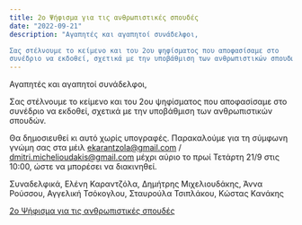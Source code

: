 ```yaml
---
title: 2o Ψήφισμα για τις ανθρωπιστικές σπουδές
date: "2022-09-21"
description: "​Αγαπητές και αγαπητοί συνάδελφοι,

Σας στέλνουμε το κείμενο και του 2ου ψηφίσματος που αποφασίσαμε στο
συνέδριο να εκδοθεί, σχετικά με την υποβάθμιση των ανθρωπιστικών σπουδών."
---
```


​Αγαπητές και αγαπητοί συνάδελφοι,

Σας στέλνουμε το κείμενο και του 2ου ψηφίσματος που αποφασίσαμε στο
συνέδριο να εκδοθεί, σχετικά με την υποβάθμιση των ανθρωπιστικών σπουδών.

Θα δημοσιευθεί κι αυτό χωρίς υπογραφές. Παρακαλούμε για τη σύμφωνη γνώμη
σας στα μέιλ ekarantzola@gmail.com / dmitri.michelioudakis@gmail.com μέχρι
αύριο το πρωί Τετάρτη 21/9 στις 10:00, ώστε να μπορέσει να διακινηθεί.

Συναδελφικά,
Ελένη Καραντζόλα, Δημήτρης Μιχελιουδάκης, Άννα Ρούσσου, Αγγελική
Τσόκογλου, Σταυρούλα Τσιπλάκου, Κώστας Κανάκης

[2o Ψήφισμα για τις ανθρωπιστικές σπουδές](resolution2.pdf)

